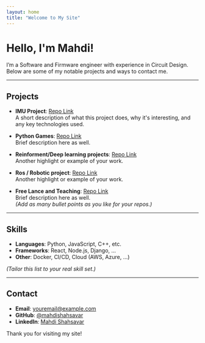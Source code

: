 ```yaml
---
layout: home
title: "Welcome to My Site"
---
```


# Hello, I'm Mahdi!

I’m a Software and Firmware engineer with experience in Circuit Design. Below are some of my notable projects and ways to contact me.

---

## Projects

- **IMU Project**: [Repo Link](https://github.com/mahdishahsavar/project1)  
  A short description of what this project does, why it's interesting, and any key technologies used.

- **Python Games**: [Repo Link](https://github.com/mahdishahsavar/project2)  
  Brief description here as well.  

- **Reinforment/Deep learning projects**: [Repo Link](https://github.com/mahdishahsavar/project3)  
  Another highlight or example of your work.

- **Ros / Robotic project**: [Repo Link](https://github.com/mahdishahsavar/project3)  
  Another highlight or example of your work.
  
- **Free Lance and Teaching**: [Repo Link](https://github.com/mahdishahsavar/project2)  
  Brief description here as well.  
*(Add as many bullet points as you like for your repos.)*

---

## Skills

- **Languages**: Python, JavaScript, C++, etc.
- **Frameworks**: React, Node.js, Django, ...
- **Other**: Docker, CI/CD, Cloud (AWS, Azure, ...)

*(Tailor this list to your real skill set.)*

---

## Contact

- **Email**: [youremail@example.com](mailto:youremail@example.com)
- **GitHub**: [@mahdishahsavar](https://github.com/mahdishahsavar)
- **LinkedIn**: [Mahdi Shahsavar](https://www.linkedin.com/in/your-profile)

Thank you for visiting my site!
